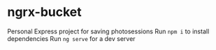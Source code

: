 # ngrx-bucket
Personal Express project for saving photosessions
Run `npm i` to install dependencies
Run `ng serve` for a dev server

